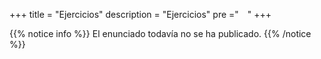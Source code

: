 +++
title = "Ejercicios"
description = "Ejercicios"
pre ="<i class='fa fa-pencil' style='vertical-align:middle;margin:0px 5px'></i> "
+++

{{% notice info %}}
El enunciado todavía no se ha publicado.
{{% /notice %}}